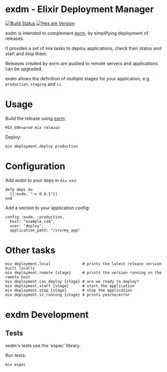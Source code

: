 # exdm - Elixir Deployment Manager

[![Build Status](https://api.travis-ci.org/joeyates/exdm.svg)][Continuous Integration]
[![Hex.pm Version](http://img.shields.io/hexpm/v/exdm.svg)][Hex Package]

[Source Code]: https://github.com/joeyates/exdm "Source code at GitHub"
[Continuous Integration]: http://travis-ci.org/joeyates/exdm "Build status by Travis-CI"
[Hex Package]: https://hex.pm/packages/exdm "Hex Package"

exdm is intended to complement [exrm], by simplifying deployment of releases.


It provides a set of mix tasks to deploy applications, check their status and
start and stop them.

Releases created by exrm are pushed to remote servers and applications can be upgraded.

exdm allows the definition of multiple stages for your application, e.g.
`production`, `staging` and `ci`.

[exrm]: https://hexdocs.pm/exrm/extra-getting-started.html "exrm Documentation"

# Usage

Build the release using [exrm]:

```
MIX_ENV=prod mix release
```

Deploy:

```
mix deployment.deploy production
```

# Configuration

Add exdm to your deps in `mix.exs`:

```
defp deps do
  [{:exdm, "~> 0.0.1"}]
end
```

Add a section to your application config:
```
config :exdm, :production,
  host: "example.com",
  user: "deploy",
  application_path: "/srv/my_app"
```

# Other tasks

```
mix deployment.local              # prints the latest release version built locally
mix deployment.remote {stage}     # prints the version running on the remote host
mix deployment.can_deploy {stage} # are we ready to deploy?
mix deployment.start {stage}      # start the application
mix deployment.stop {stage}       # stop the application
mix deployment.is_running {stage} # prints yes/no/error
```

# exdm Development

## Tests

exdm's tests use the 'espec' library.

Run tests:
```
mix espec
```
